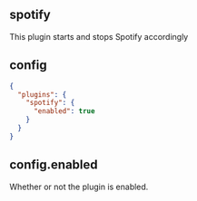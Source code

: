 ## spotify

This plugin starts and stops Spotify accordingly

## config

```json
{
  "plugins": {
    "spotify": {
      "enabled": true
    }
  }
}
```

## config.enabled

Whether or not the plugin is enabled.
